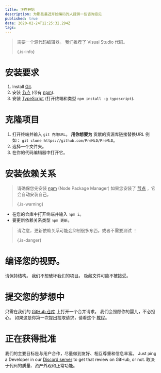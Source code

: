 ```yaml
---
title: 正在开始
description: 为那些最近开始编码的人提供一些咨询意见
published: true
date: 2020-02-24T12:25:32.294Z
tags:
---
```


> 需要一个源代码编辑器。 我们推荐了 Visual Studio 代码。 
> 
> {.is-info}

# 安装要求
1. Install [Git](https://git-scm.com/).
2. 安装 [节点](https://nodejs.org/en/) (带有 [npm](https://www.npmjs.com/)).
3. 安装 [TypeScript](https://www.typescriptlang.org/index.html#download-links) (打开终端和类型 `npm install -g typescript`).

# 克隆项目
1. 打开终端并输入 `git 克隆URL`。 **用你想要为** 贡献的资源库链接替换URL 例如： `git clone https://github.com/PreMiD/PreMiD`。
2. 选择一个文件夹。
3. 在你的代码编辑器中打开它。

# 安装依赖关系
> 请确保您先安装 [npm](https://www.npmjs.com/) (Node Package Manager) 如果您安装了 [节点](https://nodejs.org/en/) ，它会自动安装自己。 
> 
> {.is-warning}

- 在您的仓库中打开终端并输入 `npm i`。
- 要更新依赖关系类型 `npm 更新`。

> 请注意，更新依赖关系可能会抑制很多东西，或者不需要测试 ！ 
> 
> {.is-danger}

# 编译您的视野。
请保持结构。 我们不想破坏我们的项目。 隐藏文件可能不被接受。

# 提交您的梦想中
只需在我们的 [GitHub 仓库](https://github.com/PreMiD/) 上打开一个合并请求。 我们会照顾你的婴儿，不必担心。 如果这是你第一次提出拉取请求，请看这个 [教程](https://help.github.com/en/articles/creating-a-pull-request)。

# 正在获得批准
我们的主要目标是与用户合作，尽量做到友好、相互尊重和信息丰富。 Just ping a Developer in our [Discord server](https://discord.gg/WvfVZ8T) to get that review on GitHub, or not. 取决于代码的质量、资产外观和正常功能。